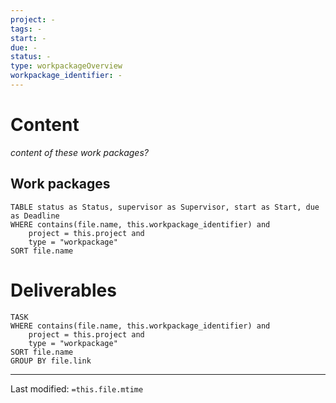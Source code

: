 ```yaml
---
project: -
tags: -
start: -
due: -
status: -
type: workpackageOverview
workpackage_identifier: - 
---
```


# Content
_content of these work packages?_

## Work packages
```dataview
TABLE status as Status, supervisor as Supervisor, start as Start, due as Deadline
WHERE contains(file.name, this.workpackage_identifier) and 
	project = this.project and
	type = "workpackage" 
SORT file.name
```

# Deliverables
```dataview
TASK
WHERE contains(file.name, this.workpackage_identifier) and 
	project = this.project and
	type = "workpackage" 
SORT file.name 
GROUP BY file.link
```

___
Last modified: `=this.file.mtime`